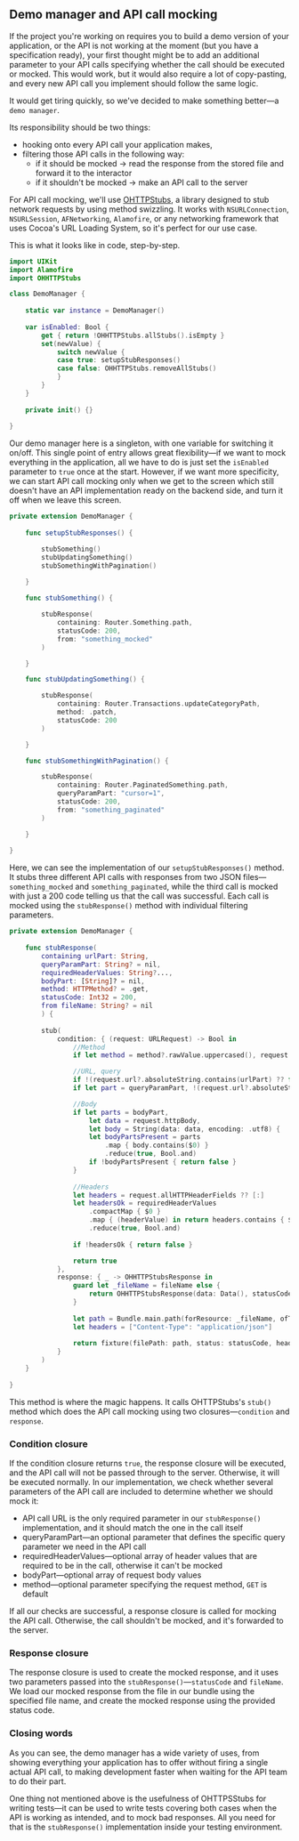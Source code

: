 ## Demo manager and API call mocking

If the project you're working on requires you to build a demo version of your application, or the API is not working at the moment (but you have a specification ready), your first thought might be to add an additional parameter to your API calls specifying whether the call should be executed or mocked. This would work, but it would also require a lot of copy-pasting, and every new API call you implement should follow the same logic. 

It would get tiring quickly, so we've decided to make something better—a `demo manager`.

Its responsibility should be two things:

* hooking onto every API call your application makes,
* filtering those API calls in the following way:
  * if it should be mocked -> read the response from the stored file and forward it to the interactor
  * if it shouldn't be mocked -> make an API call to the server

For API call mocking, we'll use [OHTTPStubs](https://github.com/AliSoftware/OHHTTPStubs), a library designed to stub network requests by using method swizzling. It works with `NSURLConnection`, `NSURLSession`, `AFNetworking`, `Alamofire`, or any networking framework that uses Cocoa's URL Loading System, so it's perfect for our use case.

This is what it looks like in code, step-by-step.

```swift
import UIKit
import Alamofire
import OHHTTPStubs

class DemoManager {
    
    static var instance = DemoManager()
    
    var isEnabled: Bool {
        get { return !OHHTTPStubs.allStubs().isEmpty }
        set(newValue) {
            switch newValue {
            case true: setupStubResponses()
            case false: OHHTTPStubs.removeAllStubs()
            }
        }
    }
    
    private init() {}
    
}
```

Our demo manager here is a singleton, with one variable for switching it on/off. This single point of entry allows great flexibility—if we want to mock everything in the application, all we have to do is just set the `isEnabled` parameter to `true` once at the start. However, if we want more specificity, we can start API call mocking only when we get to the screen which still doesn't have an API implementation ready on the backend side, and turn it off when we leave this screen.

```swift
private extension DemoManager {
    
    func setupStubResponses() {

        stubSomething()
        stubUpdatingSomething()
        stubSomethingWithPagination()
        
    }

    func stubSomething() {

        stubResponse(
            containing: Router.Something.path,
            statusCode: 200,
            from: "something_mocked"
        )

    }

    func stubUpdatingSomething() {

        stubResponse(
            containing: Router.Transactions.updateCategoryPath,
            method: .patch,
            statusCode: 200
        )

    }

    func stubSomethingWithPagination() {

        stubResponse(
            containing: Router.PaginatedSomething.path,
            queryParamPart: "cursor=1",
            statusCode: 200,
            from: "something_paginated"
        )

    }
    
}
```

Here, we can see the implementation of our `setupStubResponses()` method. 
It stubs three different API calls with responses from two JSON files—`something_mocked` and `something_paginated`, while the third call is mocked with just a 200 code telling us that the call was successful. Each call is mocked using the `stubResponse()` method with individual filtering parameters.

```swift
private extension DemoManager {
    
    func stubResponse(
        containing urlPart: String,
        queryParamPart: String? = nil,
        requiredHeaderValues: String?...,
        bodyPart: [String]? = nil,
        method: HTTPMethod? = .get,
        statusCode: Int32 = 200,
        from fileName: String? = nil
        ) {
        
        stub(
            condition: { (request: URLRequest) -> Bool in
                //Method
                if let method = method?.rawValue.uppercased(), request.httpMethod?.uppercased() != method { return false }

                //URL, query
                if !(request.url?.absoluteString.contains(urlPart) ?? false) { return false }
                if let part = queryParamPart, !(request.url?.absoluteString.contains(part) ?? false) { return false }

                //Body
                if let parts = bodyPart,
                    let data = request.httpBody,
                    let body = String(data: data, encoding: .utf8) {
                    let bodyPartsPresent = parts
                        .map { body.contains($0) }
                        .reduce(true, Bool.and)
                    if !bodyPartsPresent { return false }
                }
                
                //Headers
                let headers = request.allHTTPHeaderFields ?? [:]
                let headersOk = requiredHeaderValues
                    .compactMap { $0 }
                    .map { (headerValue) in return headers.contains { $0.value == headerValue } }
                    .reduce(true, Bool.and)
                
                if !headersOk { return false }

                return true
            },
            response: { _ -> OHHTTPStubsResponse in
                guard let _fileName = fileName else {
                    return OHHTTPStubsResponse(data: Data(), statusCode: statusCode, headers: nil)
                }
                
                let path = Bundle.main.path(forResource: _fileName, ofType: "json") ?? ""
                let headers = ["Content-Type": "application/json"]
                
                return fixture(filePath: path, status: statusCode, headers: headers)
            }
        )
    }
    
}
```

This method is where the magic happens. It calls OHTTPStubs's `stub()` method which does the API call mocking using two closures—`condition` and `response`.

### Condition closure

If the condition closure returns `true`, the response closure will be executed, and the API call will not be passed through to the server. Otherwise, it will be executed normally.
In our implementation, we check whether several parameters of the API call are included to determine whether we should mock it:

* API call URL is the only required parameter in our `stubResponse()` implementation, and it should match the one in the call itself
* queryParamPart—an optional parameter that defines the specific query parameter we need in the API call
* requiredHeaderValues—optional array of header values that are required to be in the call, otherwise it can't be mocked
* bodyPart—optional array of request body values
* method—optional parameter specifying the request method, `GET` is default

If all our checks are successful, a response closure is called for mocking the API call. Otherwise, the call shouldn't be mocked, and it's forwarded to the server.

### Response closure

The response closure is used to create the mocked response, and it uses two parameters passed into the `stubResponse()`—`statusCode` and `fileName`. We load our mocked response from the file in our bundle using the specified file name, and create the mocked response using the provided status code.

### Closing words

As you can see, the demo manager has a wide variety of uses, from showing everything your application has to offer without firing a single actual API call, to making development faster when waiting for the API team to do their part.

One thing not mentioned above is the usefulness of OHTTPSStubs for writing tests—it can be used to write tests covering both cases when the API is working as intended, and to mock bad responses. All you need for that is the `stubResponse()` implementation inside your testing environment.
